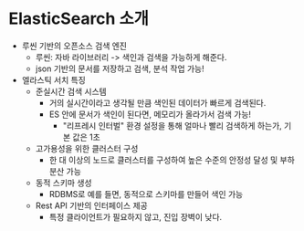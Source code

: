 # ElasticSearch 소개
- 루씬 기반의 오픈소스 검색 엔진
  - 루씬: 자바 라이브러리 -> 색인과 검색을 가능하게 해준다.
  - json 기반의 문서를 저장하고 검색, 분석 작업 가능!
- 엘라스틱 서치 특징
  - 준실시간 검색 시스템
    - 거의 실시간이라고 생각될 만큼 색인된 데이터가 빠르게 검색된다.
    - ES 안에 문서가 색인이 된다면, 메모리가 올라가서 검색 가능!
      - "리프레시 인터벌" 환경 설정을 통해 얼마나 빨리 검색하게 하는가, 기본 값은 1초
  - 고가용성을 위한 클러스터 구성
    - 한 대 이상의 노드로 클러스터를 구성하여 높은 수준의 안정성 달성 및 부하 분산 가능
  - 동적 스키마 생성
    - RDBMS로 예를 들면, 동적으로 스키마를 만들어 색인 가능
  - Rest API 기반의 인터페이스 제공
    - 특정 클라이언트가 필요하지 않고, 진입 장벽이 낮다. 